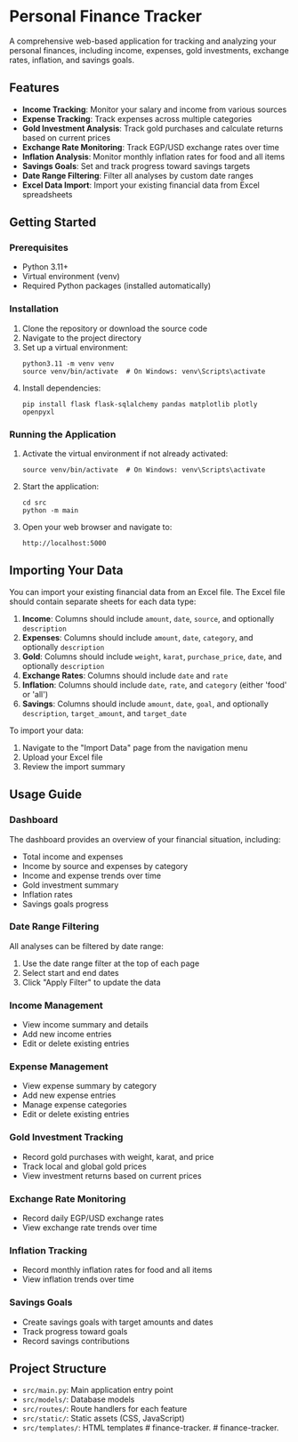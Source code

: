 # Personal Finance Tracker

A comprehensive web-based application for tracking and analyzing your personal finances, including income, expenses, gold investments, exchange rates, inflation, and savings goals.

## Features

- **Income Tracking**: Monitor your salary and income from various sources
- **Expense Tracking**: Track expenses across multiple categories
- **Gold Investment Analysis**: Track gold purchases and calculate returns based on current prices
- **Exchange Rate Monitoring**: Track EGP/USD exchange rates over time
- **Inflation Analysis**: Monitor monthly inflation rates for food and all items
- **Savings Goals**: Set and track progress toward savings targets
- **Date Range Filtering**: Filter all analyses by custom date ranges
- **Excel Data Import**: Import your existing financial data from Excel spreadsheets

## Getting Started

### Prerequisites

- Python 3.11+
- Virtual environment (venv)
- Required Python packages (installed automatically)

### Installation

1. Clone the repository or download the source code
2. Navigate to the project directory
3. Set up a virtual environment:
   ```
   python3.11 -m venv venv
   source venv/bin/activate  # On Windows: venv\Scripts\activate
   ```
4. Install dependencies:
   ```
   pip install flask flask-sqlalchemy pandas matplotlib plotly openpyxl
   ```

### Running the Application

1. Activate the virtual environment if not already activated:
   ```
   source venv/bin/activate  # On Windows: venv\Scripts\activate
   ```
2. Start the application:
   ```
   cd src
   python -m main
   ```
3. Open your web browser and navigate to:
   ```
   http://localhost:5000
   ```

## Importing Your Data

You can import your existing financial data from an Excel file. The Excel file should contain separate sheets for each data type:

1. **Income**: Columns should include `amount`, `date`, `source`, and optionally `description`
2. **Expenses**: Columns should include `amount`, `date`, `category`, and optionally `description`
3. **Gold**: Columns should include `weight`, `karat`, `purchase_price`, `date`, and optionally `description`
4. **Exchange Rates**: Columns should include `date` and `rate`
5. **Inflation**: Columns should include `date`, `rate`, and `category` (either 'food' or 'all')
6. **Savings**: Columns should include `amount`, `date`, `goal`, and optionally `description`, `target_amount`, and `target_date`

To import your data:
1. Navigate to the "Import Data" page from the navigation menu
2. Upload your Excel file
3. Review the import summary

## Usage Guide

### Dashboard

The dashboard provides an overview of your financial situation, including:
- Total income and expenses
- Income by source and expenses by category
- Income and expense trends over time
- Gold investment summary
- Inflation rates
- Savings goals progress

### Date Range Filtering

All analyses can be filtered by date range:
1. Use the date range filter at the top of each page
2. Select start and end dates
3. Click "Apply Filter" to update the data

### Income Management

- View income summary and details
- Add new income entries
- Edit or delete existing entries

### Expense Management

- View expense summary by category
- Add new expense entries
- Manage expense categories
- Edit or delete existing entries

### Gold Investment Tracking

- Record gold purchases with weight, karat, and price
- Track local and global gold prices
- View investment returns based on current prices

### Exchange Rate Monitoring

- Record daily EGP/USD exchange rates
- View exchange rate trends over time

### Inflation Tracking

- Record monthly inflation rates for food and all items
- View inflation trends over time

### Savings Goals

- Create savings goals with target amounts and dates
- Track progress toward goals
- Record savings contributions

## Project Structure

- `src/main.py`: Main application entry point
- `src/models/`: Database models
- `src/routes/`: Route handlers for each feature
- `src/static/`: Static assets (CSS, JavaScript)
- `src/templates/`: HTML templates
#   f i n a n c e - t r a c k e r .  
 #   f i n a n c e - t r a c k e r .  
 